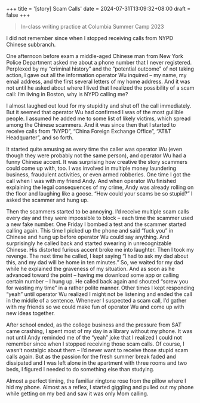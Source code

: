 +++
title = '[story] Scam Calls'
date = 2024-07-31T13:09:32+08:00
draft = false
+++

> In-class writing practice at Columbia Summer Camp 2023

I did not remember since when I stopped receiving calls from NYPD Chinese subbranch.

One afternoon before exam a middle-aged Chinese man from New York Police Department asked me about a phone number that I never registered. Perplexed by my “criminal history” and the “potential outcome” of not taking action, I gave out all the information operator Wu inquired – my name, my email address, and the first several letters of my home address. And it was not until he asked about where I lived that I realized the possibility of a scam call: I’m living in Boston, why is NYPD calling me?

I almost laughed out loud for my stupidity and shut off the call immediately. But it seemed that operator Wu had confirmed I was of the most gullible people. I assumed he added me to some list of likely victims, which spread among the Chinese scammers. And it was since then that I started to receive calls from “NYPD”, “China Foreign Exchange Office”, “AT&T Headquarter”, and so forth.

It started quite amusing as every time the caller was operator Wu (even though they were probably not the same person), and operator Wu had a funny Chinese accent. It was surprising how creative the story scammers could come up with, too. I was involved in multiple money laundering business, fraudulent activities, or even armed robberies. One time I got the call when I was with my friend Andy. And when operator Wu finished explaining the legal consequences of my crime, Andy was already rolling on the floor and laughing like a goose. “How could your scams be so stupid?” I asked the scammer and hung up.

Then the scammers started to be annoying. I’d receive multiple scam calls every day and they were impossible to block – each time the scammer used a new fake number. One Friday I bombed a test and the scammer started calling again. This time I picked up the phone and said “fuck you” in Chinese and hung up before operator Wu could say anything. And surprisingly he called back and started swearing in unrecognizable Chinese. His distorted furious accent broke me into laughter. Then I took my revenge. The next time he called, I kept saying “I had to ask my dad about this, and my dad will be home in ten minutes.” So, we waited for my dad while he explained the graveness of my situation. And as soon as he advanced toward the point – having me download some app or calling certain number – I hung up. He called back again and shouted “screw you for wasting my time” in a rather polite manner. Other times I kept responding “yeah” until operator Wu realized I might not be listening and ended the call in the middle of a sentence. Whenever I suspected a scam call, I’d gather with my friends so we could make fun of operator Wu and come up with new ideas together.

After school ended, as the college business and the pressure from SAT came crashing, I spent most of my day in a library without my phone. It was not until Andy reminded me of the “yeah” joke that I realized I could not remember since when I stopped receiving those scam calls. Of course, I wasn’t nostalgic about them – I’d never want to receive those stupid scam calls again. But as the passion for the fresh summer break faded and dissipated and I was left alone in the apartment with three rooms and two beds, I figured I needed to do something else than studying.

Almost a perfect timing, the familiar ringtone rose from the pillow where I hid my phone. Almost as a reflex, I started giggling and pulled out my phone while getting on my bed and saw it was only Mom calling.
